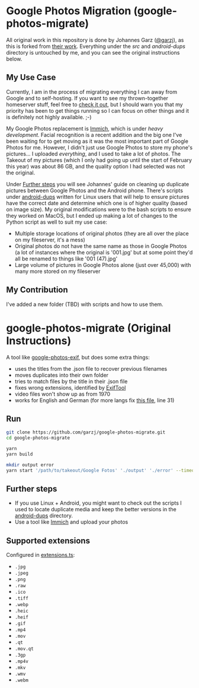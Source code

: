 # Google Photos Migration (google-photos-migrate)

All original work in this repository is done by Johannes Garz ([@garzj](https://github.com/garzj)), as this is forked from [their work](https://github.com/garzj/google-photos-migrate). Everything under the *src* and *android-dups* directory is untouched by me, and you can see the original instructions below.

## My Use Case

Currently, I am in the process of migrating everything I can away from Google and to self-hosting. If you want to see my thrown-together homeserver stuff, feel free to [check it out](https://github.com/GwynHannay/homeserver), but I should warn you that my priority has been to get things running so I can focus on other things and it is definitely not highly available. ;-) 

My Google Photos replacement is [Immich](https://github.com/immich-app/immich), which is under *heavy development*. Facial recognition is a recent addition and the big one I've been waiting for to get moving as it was the most important part of Google Photos for me. However, I didn't just use Google Photos to store my phone's pictures... I uploaded *everything*, and I used to take a lot of photos. The Takeout of my pictures (which I only had going up until the start of February this year) was about 86 GB, and the quality option I had selected was not the original.

Under [Further steps](#further-steps) you will see Johannes' guide on cleaning up duplicate pictures between Google Photos and the Android phone. There's scripts under [android-dups](./android-dups/) written for Linux users that will help to ensure pictures have the correct date and determine which one is of higher quality (based on image size). My original modifications were to the bash scripts to ensure they worked on MacOS, but I ended up making a lot of changes to the Python script as well to suit my use case:

- Multiple storage locations of original photos (they are all over the place on my fileserver, it's a mess)
- Original photos do not have the same name as those in Google Photos (a lot of instances where the original is '001.jpg' but at some point they'd all be renamed to things like '001 (47).jpg'
- Large volume of pictures in Google Photos alone (just over 45,000) with many more stored on my fileserver

## My Contribution

I've added a new folder (TBD) with scripts and how to use them.

# google-photos-migrate (Original Instructions)

A tool like [google-photos-exif](https://github.com/mattwilson1024/google-photos-exif), but does some extra things:

- uses the titles from the .json file to recover previous filenames
- moves duplicates into their own folder
- tries to match files by the title in their .json file
- fixes wrong extensions, identified by [ExifTool](https://exiftool.org/)
- video files won't show up as from 1970
- works for English and German (for more langs fix [this file](./src/meta/find-meta-file.ts), line 31)

## Run

```bash
git clone https://github.com/garzj/google-photos-migrate.git
cd google-photos-migrate

yarn
yarn build

mkdir output error
yarn start '/path/to/takeout/Google Fotos' './output' './error' --timeout 60000
```

## Further steps

- If you use Linux + Android, you might want to check out the scripts I used to locate duplicate media and keep the better versions in the [android-dups](./android-dups/) directory.
- Use a tool like [Immich](https://github.com/immich-app/immich) and upload your photos

## Supported extensions

Configured in [extensions.ts](./src/config/extensions.ts):

- `.jpg`
- `.jpeg`
- `.png`
- `.raw`
- `.ico`
- `.tiff`
- `.webp`
- `.heic`
- `.heif`
- `.gif`
- `.mp4`
- `.mov`
- `.qt`
- `.mov.qt`
- `.3gp`
- `.mp4v`
- `.mkv`
- `.wmv`
- `.webm`
